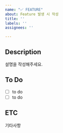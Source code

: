 ```yaml
---
name: "✅ FEATURE"
about: Feature 발생 시 작성
title: ''
labels: ''
assignees: ''

---
```


## Description
설명을 작성해주세요.

## To Do

- [ ] to do
- [ ] to do

## ETC
기타사항
